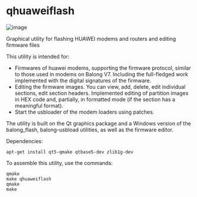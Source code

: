 # qhuaweiflash
![image](https://user-images.githubusercontent.com/36906814/65954875-7c5a9e00-e479-11e9-8890-e6124fed56a5.png)

Graphical utility for flashing HUAWEI modems and routers and editing firmware files

This utility is intended for:

   - Firmwares of huawei modems, supporting the firmware protocol, similar to those used in modems on Balong V7. Including the full-fledged work implemented with the digital signatures of the firmware.
   - Editing the firmware images. You can view, add, delete, edit individual sections, edit section headers. Implemented editing of partition images in HEX code and, partially, in formatted mode (if the section has a meaningful format).
   - Start the usbloader of the modem loaders using patches.

The utility is built on the Qt graphics package and a Windows version of the balong_flash, balong-usbload utilities, as well as the firmware editor.

Dependencies:

    apt-get install qt5-qmake qtbase5-dev zlib1g-dev

To assemble this utility, use the commands:

    qmake 
    make qhuaweiflash 
    qmake 
    make 
